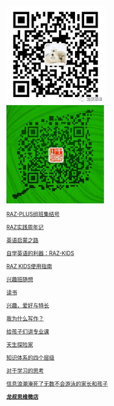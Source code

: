 ![](https://raw.githubusercontent.com/lssw/lssw.github.io/master/947634104.jpg) 
![](https://raw.githubusercontent.com/lssw/lssw.github.io/master/lssw.jpg)

[RAZ-PLUS组班集结号](https://mp.weixin.qq.com/s?__biz=MzIxMjMyNzczMQ==&mid=2247484374&idx=1&sn=a7396718df574eb5892ca90b4bf12d1c&chksm=97468f8aa031069cf15f9cd4f04eab870e0246074739c417772bdb97fadee14b31761d4ebc36&token=1940656383&lang=zh_CN#rd "RAZ-PLUS组班集结号")

[RAZ实践周年记](https://mp.weixin.qq.com/s?__biz=MzIxMjMyNzczMQ==&mid=2247484369&idx=1&sn=522b81279d4d0d8447f7762f700b2e69&chksm=97468f8da031069ba21edd4d2dfa9d9b944ae4d8cfbb614a7493851d7f4124b9a175023c6f51&token=1940656383&lang=zh_CN#rd "RAZ实践周年记")

[英语启蒙之路](https://mp.weixin.qq.com/s?__biz=MzIxMjMyNzczMQ==&mid=2247484141&idx=1&sn=84b8e32f44e43557db6048085d0f6d29&chksm=97468eb1a03107a79730b80a2ed870701b97ae8247c14632744a81e1c64781187a6eb36a81ee&token=1940656383&lang=zh_CN#rd "英语启蒙之路")

[自学英语的利器：RAZ-KIDS](https://mp.weixin.qq.com/s?__biz=MzIxMjMyNzczMQ==&mid=2247483870&idx=1&sn=11d44f8eabc239ad0b8ca0d8baa3e342&chksm=97468d82a0310494ad006e2770e9d426e160868ece0e44407e145f77d3a7eda5ba6d9701e492&token=1940656383&lang=zh_CN#rd "自学英语的利器：RAZ-KIDS")

[RAZ KIDS使用指南](https://mp.weixin.qq.com/s?__biz=MzIxMjMyNzczMQ==&mid=2247483870&idx=2&sn=6c2c3f567626022d967435809f177854&chksm=97468d82a0310494818319cf979cb9bbc07c725d09e5d76e1c02faeded919e912b8e137f3c67&token=1940656383&lang=zh_CN#rd "RAZ KIDS使用指南")

[兴趣班随想](https://mp.weixin.qq.com/s?__biz=MzIxMjMyNzczMQ==&mid=2247483927&idx=2&sn=f77bbd32b41b84084f4469241f0fd389&chksm=97468e4ba031075df5b173f0bb8ff2a3a809681836ac2571876943fdbe407e8e44eeb3bce7b5&token=1940656383&lang=zh_CN#rd "兴趣班随想")

[读书](https://mp.weixin.qq.com/s?__biz=MzIxMjMyNzczMQ==&mid=2247483795&idx=1&sn=c8a72d81263eeaf83e5ca85411237184&chksm=97468dcfa03104d9b33f90ffbd40ae02ee99a76142d742e8c4d6a17340cdbd1fe6b23092a3b3&token=1940656383&lang=zh_CN#rd "读书")

[兴趣，爱好与特长](https://mp.weixin.qq.com/s?__biz=MzIxMjMyNzczMQ==&mid=2247483710&idx=1&sn=2237de18edd6a57b0de2340b99b3a6af&chksm=97468d62a0310474f5ccc3ca3e13344b94879fb6b526ba28f3ee3c4bcbc9f0f798a5d9737828&token=1940656383&lang=zh_CN#rd "兴趣，爱好与特长")

[我为什么写作？](https://mp.weixin.qq.com/s?__biz=MzIxMjMyNzczMQ==&mid=2247484349&idx=1&sn=820434e9e69e39ce144a856418919ebc&chksm=97468fe1a03106f7bea87d73511fbc4f03dc7e18970844404c31de4101b35d9bc6ecd2f9a43b&token=1940656383&lang=zh_CN#rd "我为什么写作？")

[给孩子们讲专业课](https://mp.weixin.qq.com/s?__biz=MzIxMjMyNzczMQ==&mid=2247484304&idx=1&sn=5cdb9b3cd5c47f3474c62d5ead84cbdf&chksm=97468fcca03106da3e33f5fc206711461bfa5267b69bae1092da88704ac84fdbe8684ce4a154&token=1940656383&lang=zh_CN#rd "给孩子们讲专业课")

[天生探险家](https://mp.weixin.qq.com/s?__biz=MzIxMjMyNzczMQ==&mid=2247483670&idx=1&sn=1c933a7ac35ebdaf8307769602afac41&chksm=97468d4aa031045c9f4083ad19679f32dd0726a85ae92f004fe3c9c4dc79f3fd894b32bc0aee&token=1940656383&lang=zh_CN#rd "天生探险家")

[知识体系的四个层级](https://mp.weixin.qq.com/s?__biz=MzIxMjMyNzczMQ==&mid=2247484285&idx=1&sn=343f033580ef8286a3f524b5d9133c85&chksm=97468f21a03106372d26513e1d4abdbe66db4577c9627e025e9a57923864f6ac32ac6f1d566f&token=1940656383&lang=zh_CN#rd "知识体系的四个层级")

[对于学习的思考](https://mp.weixin.qq.com/s?__biz=MzIxMjMyNzczMQ==&mid=2247484289&idx=1&sn=fa959dd064d4a4ab2de548fe32748261&chksm=97468fdda03106cb076f18e026d9cbb9c41c8ac78178cfd4e73917986733151bd9cf823c0356&token=1940656383&lang=zh_CN#rd "对于学习的思考")

[信息浪潮淹死了无数不会游泳的家长和孩子](https://mp.weixin.qq.com/s?__biz=MzIxMjMyNzczMQ==&mid=2247484366&idx=1&sn=56b9c16654f48966430b450a5797ab66&chksm=97468f92a031068421c7b5fd60d9963a2c6180b2aa3aebb075b7ec1ee3d8c5e5c40e598caec5&token=1940656383&lang=zh_CN#rd "信息浪潮淹死了无数不会游泳的家长和孩子")

[**龙叔思维微店**](https://weidian.com/?userid=207170441) 
